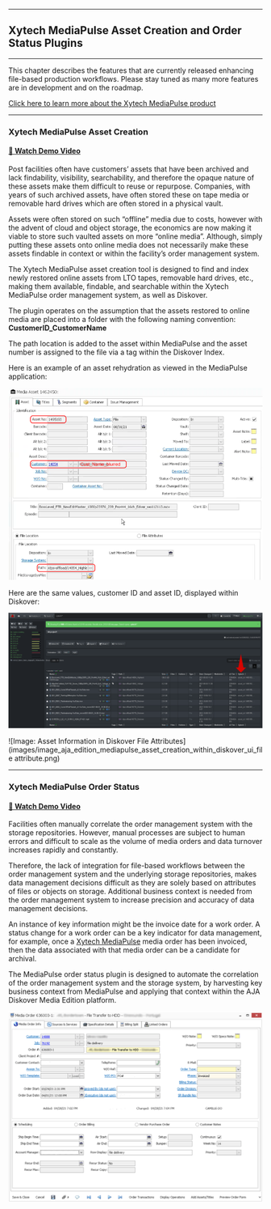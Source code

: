 ___
## Xytech MediaPulse Asset Creation and Order Status Plugins
___
This chapter describes the features that are currently released enhancing file-based production workflows. Please stay tuned as many more features are in development and on the roadmap.

[Click here to learn more about the Xytech MediaPulse product](https://www.xytechsystems.com/solution/mediapulse/)

___
### Xytech MediaPulse Asset Creation

#### [🍿 Watch Demo Video](https://vimeo.com/660789118)

Post facilities often have customers’ assets that have been archived and lack findability, visibility, searchability, and therefore the opaque nature of these assets make them difficult to reuse or repurpose. Companies, with years of such archived assets, have often stored these on tape media or removable hard drives which are often stored in a physical vault.

Assets were often stored on such “offline” media due to costs, however with the advent of cloud and object storage, the economics are now making it viable to store such vaulted assets on more “online media”. Although, simply putting these assets onto online media does not necessarily make these assets findable in context or within the facility’s order management system.

The Xytech MediaPulse asset creation tool is designed to find and index newly restored online assets from LTO tapes, removable hard drives, etc., making them available, findable, and searchable within the Xytech MediaPulse order management system, as well as Diskover.

The plugin operates on the assumption that the assets restored to online media are placed into a folder with the following naming convention:  **CustomerID_CustomerName**

The path location is added to the asset within MediaPulse and the asset number is assigned to the file via a tag within the Diskover Index.

Here is an example of an asset rehydration as viewed in the MediaPulse application:

![Asset Information in MediaPulse](images/image_aja_edition_mediapulse_asset_creation_within_mediapulse_ui_1495193.png)

Here are the same values, customer ID and asset ID, displayed within Diskover:

![Image: Asset Information in Diskover Results Pane](images/image_aja_edition_mediapulse_asset_creation_within_diskover_ui_results_pane.png)

![Image: Asset Information in Diskover File Attributes](images/image_aja_edition_mediapulse_asset_creation_within_diskover_ui_file attribute.png)

___
### Xytech MediaPulse Order Status

#### [🍿 Watch Demo Video](https://vimeo.com/768967081)

Facilities often manually correlate the order management system with the storage repositories. However, manual processes are subject to human errors and difficult to scale as the volume of media orders and data turnover increases rapidly and constantly.

Therefore, the lack of integration for file-based workflows between the order management system and the underlying storage repositories, makes data management decisions difficult as they are solely based on attributes of files or objects on storage. Additional business context is needed from the order management system to increase precision and accuracy of data management decisions.

An instance of key information might be the invoice date for a work order. A status change for a work order can be a key indicator for data management, for example, once a [Xytech MediaPulse](https://www.xytechsystems.com/solution/mediapulse/) media order has been invoiced, then the data associated with that media order can be a candidate for archival.

The MediaPulse order status plugin is designed to automate the correlation of the order management system and the storage system, by harvesting key business context from MediaPulse and applying that context within the AJA Diskover Media Edition platform.

![Image: Order Status within Xytech MediaPulse Order Managemenet](images/image_aja_edition_mediapulse_order_status_in_xytech.png)
